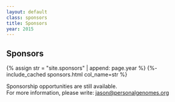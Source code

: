 ```yaml
---
layout: default
class: sponsors
title: Sponsors
year: 2015
---
```


<h2>Sponsors</h2>

{% assign str = "site.sponsors" | append: page.year %}
{%- include_cached sponsors.html col_name=str %}

<p class="collections-tag">Sponsorship opportunities are still available.<br>
For more information, please write: <a href="mailto:jason@personalgenomes.org">jason@personalgenomes.org</a></p>
